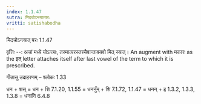 ```yaml
---
index: 1.1.47
sutra: मिदचोऽन्त्यात्परः
vritti: satishabodha
---
```



 मिदचोऽन्त्यात् परः 1.1.47 


वृत्तिः --: अचां मध्ये योऽन्त्यः, तस्मात्परस्तस्यैवान्तावयवो मित् स्यात्। An augment with मकारः as the इत् letter attaches itself after last vowel of the term to which it is prescribed. 


गीतासु उदाहरणम् – श्लोकः 1.33 


धन + शस् = धन + शि 7.1.20, 1.1.55 = धननुँम् + शि 7.1.72, 1.1.47 = धनन् + इ 1.3.2, 1.3.3, 1.3.8 = धनानि 6.4.8 


